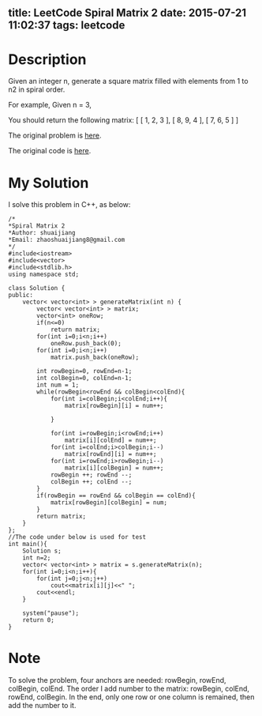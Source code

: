 title: LeetCode Spiral Matrix 2
date: 2015-07-21 11:02:37
tags: leetcode
---


# Description
Given an integer n, generate a square matrix filled with elements from 1 to n2 in spiral order.

For example,
Given n = 3,

You should return the following matrix:
	[
	 [ 1, 2, 3 ],
	 [ 8, 9, 4 ],
	 [ 7, 6, 5 ]
	]

The original problem is [here](https://leetcode.com/problems/spiral-matrix-ii/ "Problem").

The original code is [here](https://github.com/shuaijiang/LeetCode/blob/master/SpiralMatrix2.cpp "Code").
<!--more-->

# My Solution
I solve this problem in C++, as below:

	/*
	*Spiral Matrix 2
	*Author: shuaijiang
	*Email: zhaoshuaijiang8@gmail.com
	*/
	#include<iostream>
	#include<vector>
	#include<stdlib.h>
	using namespace std;
	
	class Solution {
	public:
	    vector< vector<int> > generateMatrix(int n) {
	        vector< vector<int> > matrix;
	        vector<int> oneRow; 
			if(n<=0)
	        	return matrix;
	        for(int i=0;i<n;i++)
	        	oneRow.push_back(0);
	        for(int i=0;i<n;i++)
	        	matrix.push_back(oneRow);
	        
	        int rowBegin=0, rowEnd=n-1;
	        int colBegin=0, colEnd=n-1;
	        int num = 1;
	        while(rowBegin<rowEnd && colBegin<colEnd){
	        	for(int i=colBegin;i<colEnd;i++){
	        		matrix[rowBegin][i] = num++;
	        		
	        	}
	        		
	        	for(int i=rowBegin;i<rowEnd;i++)
	        		matrix[i][colEnd] = num++;
	        	for(int i=colEnd;i>colBegin;i--)
	        		matrix[rowEnd][i] = num++;
	        	for(int i=rowEnd;i>rowBegin;i--)
	        		matrix[i][colBegin] = num++;
	        	rowBegin ++; rowEnd --;
	        	colBegin ++; colEnd --;
	        }
	        if(rowBegin == rowEnd && colBegin == colEnd){
	        	matrix[rowBegin][colBegin] = num;
			}
			return matrix;	 
		}
	};
	//The code under below is used for test
	int main(){
		Solution s;
		int n=2;
		vector< vector<int> > matrix = s.generateMatrix(n);
		for(int i=0;i<n;i++){
			for(int j=0;j<n;j++)
				cout<<matrix[i][j]<<" ";
			cout<<endl;
		}
		
		system("pause");
		return 0;
	}

# Note
To solve the problem, four anchors are needed: rowBegin, rowEnd, colBegin, colEnd. The order I add number to the matrix: rowBegin, colEnd, rowEnd, colBegin. In the end, only one row or one column is remained, then add the number to it.  
